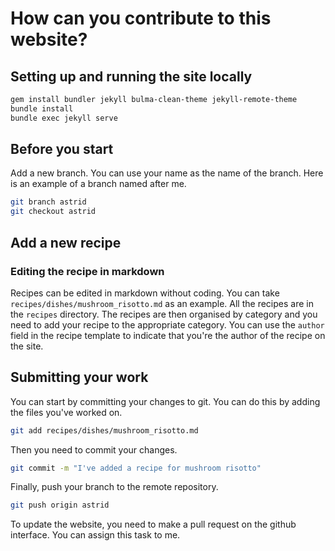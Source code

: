 How can you contribute to this website?
=======================================

## Setting up and running the site locally

```bash
gem install bundler jekyll bulma-clean-theme jekyll-remote-theme
bundle install
bundle exec jekyll serve
```

## Before you start

Add a new branch. You can use your name as the name of the branch. Here is an example of a branch named after me.

```bash
git branch astrid
git checkout astrid
```

## Add a new recipe

### Editing the recipe in markdown

Recipes can be edited in markdown without coding. You can take `recipes/dishes/mushroom_risotto.md` as an example. All the recipes are in the `recipes` directory. The recipes are then organised by category and you need to add your recipe to the appropriate category. You can use the `author` field in the recipe template to indicate that you're the author of the recipe on the site.

## Submitting your work

You can start by committing your changes to git. You can do this by adding the files you've worked on.

```bash
git add recipes/dishes/mushroom_risotto.md
```

Then you need to commit your changes.

```bash
git commit -m "I've added a recipe for mushroom risotto"
```

Finally, push your branch to the remote repository.

```bash
git push origin astrid
```

To update the website, you need to make a pull request on the github interface. You can assign this task to me.

